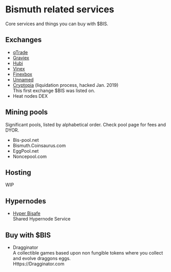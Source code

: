 # Bismuth related services

Core services and things you can buy with $BIS.

## Exchanges

* [qTrade](https://qtrade.io/market/BIS_BTC)  
* [Graviex](https://graviex.net/markets/bisbtc)  
* [Hubi](https://www.hubi.com/#/exchange/bis_btc)  
* [Vinex](https://vinex.network/market/BTC_BIS)  
* [Finexbox](https://www.finexbox.com/)  
* [Unnamed](https://www.unnamed.exchange/Exchange/Basic?market=BIS_BTC)  
* [Cryptopia](https://www.cryptopia.co.nz) (liquidation process, hacked Jan. 2019)  
  This first exchange $BIS was listed on.
* Heat nodes DEX
  
## Mining pools

Significant pools, listed by alphabetical order. Check pool page for fees and DYOR.

* Bis-pool.net
* Bismuth.Coinsaurus.com
* EggPool.net
* Noncepool.com

## Hosting

WIP

## Hypernodes

* [Hyper Bisafe](https://hyper.bisafe.net/)  
  Shared Hypernode Service

## Buy with $BIS

* Dragginator  
  A collectible games based upon non fungible tokens where you collect and evolve draggons eggs.  
  Https://Dragginator.com

